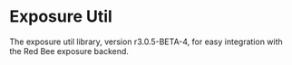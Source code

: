 # Exposure Util

The exposure util library, version r3.0.5-BETA-4, for easy integration with the Red Bee exposure backend.